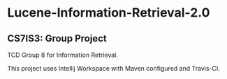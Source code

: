 # Lucene-Information-Retrieval-2.0
## CS7IS3: Group Project
TCD Group 8 for Information Retrieval.


This project uses Intellij Workspace with Maven configured and Travis-CI.
